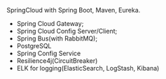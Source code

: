 SpringCloud with Spring Boot, Maven, Eureka.

- Spring Cloud Gateway;
- Spring Cloud Config Server/Client;
- Spring Bus(with RabbitMQ);
- PostgreSQL
- Spring Config Service
- Resilience4j(CircuitBreaker)
- ELK for logging(ElasticSearch, LogStash, Kibana)